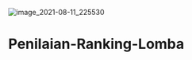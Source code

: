 ![image_2021-08-11_225530](https://user-images.githubusercontent.com/87216783/129062498-0dc73b2d-d663-4a21-91d4-b2f638ef2f52.png)
# Penilaian-Ranking-Lomba
